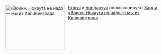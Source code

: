 <!--2025-04-12 10:15:24-->
<div class="yb">
  <div class="rss smaller1 kino_kino"><a href="https://www.kino-teatr.ru/kino/art/tv/4141/" title="«Воин»: Нокаута не надо — мы из Калининграда"><img src="https://www.kino-teatr.ru/art/1/4/4141/poster.jpg" width="196" height="147" align="left" hspace="5" style="margin: 0px 10px 0px 5px" alt="«Воин»: Нокаута не надо — мы из Калининграда"/></a><a href=http://www.kino-teatr.ru/kino/acter/m/ros/5041/bio/ target=_blank>Яглыч</a> и <a href=http://www.kino-teatr.ru/kino/acter/m/ros/379479/bio/ target=_blank>Бондарчук</a> плохо копируют <a href=http://www.kino-teatr.ru/kino/acter/m/hollywood/68586/bio/ target=_blank>Харди</a> <br><a class="light" href="https://www.kino-teatr.ru/kino/art/tv/4141/">«Воин»: Нокаута не надо — мы из Калининграда</a></div>
</div>
